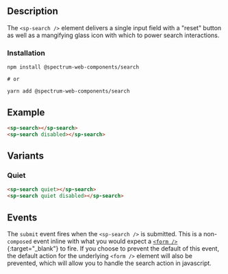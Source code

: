 ## Description

The `<sp-search />` element delivers a single input field with a "reset" button as well as a mangifying glass icon with which to power search interactions.

### Installation

```
npm install @spectrum-web-components/search

# or

yarn add @spectrum-web-components/search
```

## Example

```html
<sp-search></sp-search>
<sp-search disabled></sp-search>
```

## Variants

### Quiet

```html
<sp-search quiet></sp-search>
<sp-search quiet disabled></sp-search>
```

## Events

The `submit` event fires when the `<sp-search />` is submitted. This is a non-`composed` event inline with what you would expect a [`<form />`](https://developer.mozilla.org/en-US/docs/Web/API/HTMLFormElement/submit_event){:target="\_blank"} to fire. If you choose to prevent the default of this event, the default action for the underlying `<form />` element will also be prevented, which will allow you to handle the search action in javascript.
